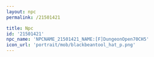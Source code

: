 ```yaml
---
layout: npc
permalink: /21501421

title: Npc
id: '21501421'
npc_name: 'NPCNAME_21501421_NAME:[F]DungeonOpen70CH5'
icon_url: 'portrait/mob/blackbeantool_hat_p.png'
---
```

